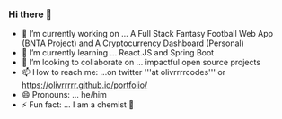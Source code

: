 ### Hi there 👋

- 🔭 I’m currently working on ... A Full Stack Fantasy Football Web App (BNTA Project) and A Cryptocurrency Dashboard (Personal)
- 🌱 I’m currently learning ... React.JS and Spring Boot 
- 👯 I’m looking to collaborate on ... impactful open source projects
- 📫 How to reach me: ...on twitter '''at olivrrrrcodes''' or https://olivrrrrr.github.io/portfolio/
- 😄 Pronouns: ... he/him
- ⚡ Fun fact: ... I am a chemist 🧪 

<!--
**olivrrrrr/olivrrrrr** is a ✨ _special_ ✨ repository because its `README.md` (this file) appears on your GitHub profile.

Here are some ideas to get you started:

- 🔭 I’m currently working on ...
- 🌱 I’m currently learning ...
- 👯 I’m looking to collaborate on ...
- 🤔 I’m looking for help with ...
- 💬 Ask me about ...
- 📫 How to reach me: ...
- 😄 Pronouns: ...
- ⚡ Fun fact: ...
-->
